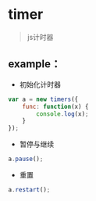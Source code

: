 # timer
> js计时器
## example：
* 初始化计时器
```javascript
var a = new timers({
    func: function(x) {
        console.log(x);
    }
});
```
* 暂停与继续
```javascript
a.pause();
```
* 重置
```javascript
a.restart();
```
